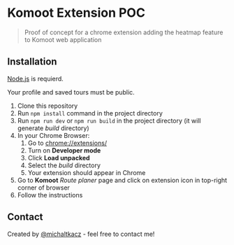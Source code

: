 # Komoot Extension POC

> Proof of concept for a chrome extension adding the heatmap feature to Komoot web application

## Installation

[Node.js](https://nodejs.org/en/) is requierd.

Your profile and saved tours must be public.

1. Clone this repository
2. Run `npm install` command in the project directory
3. Run `npm run dev` or `npm run build` in the project directory (it will generate _build_ directory)
4. In your Chrome Browser:
   1. Go to <chrome://extensions/>
   2. Turn on **Developer mode**
   3. Click **Load unpacked**
   4. Select the _build_ directory
   5. Your extension should appear in Chrome
5. Go to **Komoot** _Route planer_ page and click on extension icon in top-right corner of browser
6. Follow the instructions

## Contact

Created by [@michaltkacz](https://github.com/michaltkacz) - feel free to contact me!
